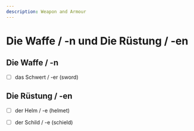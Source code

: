 ```yaml
---
description: Weapon and Armour
---
```


# Die Waffe / -n und Die Rüstung / -en

## Die Waffe / -n

* [ ] das Schwert / -er \(sword\)

## Die Rüstung / -en

* [ ] der Helm / -e \(helmet\)
* [ ] der Schild / -e \(schield\)

